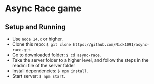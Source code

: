 # Async Race game
## Setup and Running
  - Use `node 14.x` or higher.
  - Clone this repo: `$ git clone https://github.com/Nick1091/async-race.git`.
  - Go to downloaded folder: `$ cd async-race`.
  - Take the server folder to a higher level, and follow the steps in the readmi file of the server folder
  - Install dependencies: `$ npm install`.
  - Start server: `$ npm start`.

